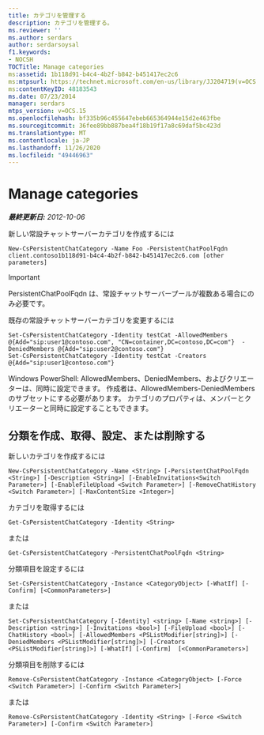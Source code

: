 ```yaml
---
title: カテゴリを管理する
description: カテゴリを管理する。
ms.reviewer: ''
ms.author: serdars
author: serdarsoysal
f1.keywords:
- NOCSH
TOCTitle: Manage categories
ms:assetid: 1b118d91-b4c4-4b2f-b842-b451417ec2c6
ms:mtpsurl: https://technet.microsoft.com/en-us/library/JJ204719(v=OCS.15)
ms:contentKeyID: 48183543
ms.date: 07/23/2014
manager: serdars
mtps_version: v=OCS.15
ms.openlocfilehash: bf335b96c455647ebeb665364944e15d2e463fbe
ms.sourcegitcommit: 36fee89bb887bea4f18b19f17a8c69daf5bc423d
ms.translationtype: MT
ms.contentlocale: ja-JP
ms.lasthandoff: 11/26/2020
ms.locfileid: "49446963"
---
```

# <a name="manage-categories"></a>Manage categories

<div data-xmlns="http://www.w3.org/1999/xhtml">

<div class="topic" data-xmlns="http://www.w3.org/1999/xhtml" data-msxsl="urn:schemas-microsoft-com:xslt" data-cs="https://msdn.microsoft.com/">

<div data-asp="https://msdn2.microsoft.com/asp">



</div>

<div id="mainSection">

<div id="mainBody">

<span> </span>

_**最終更新日:** 2012-10-06_

新しい常設チャットサーバーカテゴリを作成するには

    New-CsPersistentChatCategory -Name Foo -PersistentChatPoolFqdn client.contoso1b118d91-b4c4-4b2f-b842-b451417ec2c6.com [other parameters]

<div>


> [!IMPORTANT]  
> PersistentChatPoolFqdn は、常設チャットサーバープールが複数ある場合にのみ必要です。



</div>

既存の常設チャットサーバーカテゴリを変更するには

    Set-CsPersistentChatCategory -Identity testCat -AllowedMembers @{Add="sip:user1@contoso.com", "CN=container,DC=contoso,DC=com"}  -DeniedMembers @{Add="sip:user2@contoso.com"}
    Set-CsPersistentChatCategory -Identity testCat -Creators @{Add="sip:user1@contoso.com"}

Windows PowerShell: AllowedMembers、DeniedMembers、およびクリエーターは、同時に設定できます。 作成者は、AllowedMembers-DeniedMembers のサブセットにする必要があります。 カテゴリのプロパティは、メンバーとクリエーターと同時に設定することもできます。

<div>

## <a name="create-get-set-or-remove-a-category"></a>分類を作成、取得、設定、または削除する

新しいカテゴリを作成するには

    New-CsPersistentChatCategory -Name <String> [-PersistentChatPoolFqdn <String>] [-Description <String>] [-EnableInvitations<Switch Parameter>] [-EnableFileUpload <Switch Parameter>] [-RemoveChatHistory <Switch Parameter>] [-MaxContentSize <Integer>]

カテゴリを取得するには

    Get-CsPersistentChatCategory -Identity <String>

または

    Get-CsPersistentChatCategory -PersistentChatPoolFqdn <String>

分類項目を設定するには

    Set-CsPersistentChatCategory -Instance <CategoryObject> [-WhatIf] [-Confirm] [<CommonParameters>]

または

    Set-CsPersistentChatCategory [-Identity] <string> [-Name <string>] [-Description <string>] [-Invitations <bool>] [-FileUpload <bool>] [-ChatHistory <bool>] [-AllowedMembers <PSListModifier[string]>] [-DeniedMembers <PSListModifier[string]>] [-Creators <PSListModifier[string]>] [-WhatIf] [-Confirm]  [<CommonParameters>]

分類項目を削除するには

    Remove-CsPersistentChatCategory -Instance <CategoryObject> [-Force <Switch Parameter>] [-Confirm <Switch Parameter>]

または

    Remove-CsPersistentChatCategory -Identity <String> [-Force <Switch Parameter>] [-Confirm <Switch Parameter>]

</div>

</div>

<span> </span>

</div>

</div>

</div>

